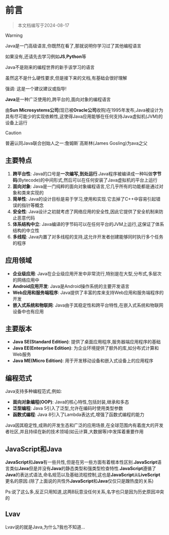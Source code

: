 # 前言

> 本文档编写于2024-08-17

> [!warning]
>
> Java是一门高级语言,你既然在看了,那就说明你学习过了其他编程语言
>
> 如果没有,还请先去学习例如**JS**,**Python**等
>
> Java不是刚来的编程世界的新手该学习的语言
>
> 虽然这不是什么硬性要求,但是接下来的文档,有基础会很好理解
>
> 强调: 这是一个建议建议或指导!

**Java**是一种广泛使用的,跨平台的,面向对象的编程语言

由**Sun Microsystems公司**(现已被**Oracle公司**收购)在1995年发布,Java被设计为具有尽可能少的实现依赖性,这使得Java应用能够在任何支持Java虚拟机(JVM)的设备上运行

> [!caution]
>
> 普遍认同Java联合创始人之一:詹姆斯`高斯林(James Gosling)为ava之父

## 主要特点

1. **跨平台性**: Java的口号是**一次编写,到处运行**.Java程序被编译成一种叫做**字节码**(Bytecode)的中间形式,然后可以在任何安装了Java虚拟机的平台上运行
2. **面向对象**: Java是一门纯粹的面向对象编程语言,它几乎所有的功能都是通过对象和类来实现的
3. **简单性**: Java的设计目标是易于学习,使用和实现.它去掉了C++中容易引起错误的指针等概念
4. **安全性**: Java设计之初就考虑了网络应用的安全性,因此它提供了安全机制来防止恶意代码
5. **体系结构中立**: Java编译的字节码可以在任何平台的JVM上运行,这保证了体系结构的中立性
6. **多线程**: Java内置了对多线程的支持,这允许开发者创建能够同时执行多个任务的程序

## 应用领域

* **企业级应用**: Java在企业级应用开发中非常流行,特别是在大型,分布式,多层次的网络应用中
* **Android应用开发**: Java是Android操作系统的主要开发语言
* **Web应用和服务端程序**: Java提供了丰富的库来支持Web应用和服务端程序的开发
* **嵌入式系统和物联网**: Java由于其稳定性和跨平台特性,在嵌入式系统和物联网设备中也有应用

## 主要版本

* **Java SE(Standard Edition)**: 提供了桌面应用程序,服务器端应用程序的基础
* **Java EE(Enterprise Edition)**: 为企业环境提供了额外的库,如分布式计算和Web服务
* **Java ME(Micro Edition)**: 用于开发移动设备和嵌入式设备上的应用程序

## 编程范式

Java支持多种编程范式,例如:

* **面向对象编程(OOP)**: Java的核心特性,包括封装,继承和多态
* **泛型编程**: Java 5引入了泛型,允许在编码时使用类型参数
* **函数式编程**: Java 8引入了Lambda表达式,增强了函数式编程的能力

Java因其稳定性,成熟的开发生态和广泛的应用场景,在全球范围内有着庞大的开发者社区,并且持续在新的技术领域(如云计算,大数据等)中发挥着重要作用

## JavaScript和Java

**JavaScript**和**Java**有一些共性,但是在另一些方面有着根本性区别.**JavaScript**语言类似**Java**但是并没有**Java**的静态类型和强类型检查特性.**JavaScript**遵循了**Java**的表达式语法,命名规范以及基础流程控制,这也是**JavaScript**从**LiveScript**更名的原因.(除了上面说的共性外**JavaScript**和**Java**仅仅只是蹭热度的关系)

Ps:说了这么多,反正只用知道,这两B玩意没任何关系,名字也只是因为历史原因冲突的

## Lvav

Lvav说的就是Java,为什么?我也不知道...
